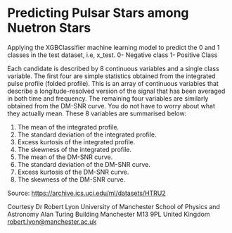 # Predicting Pulsar Stars among Nuetron Stars
Applying the XGBClassifier machine learning model to predict the 0 and 1 classes in the test dataset, i.e, x_test.
0- Negative class
1- Positive Class

Each candidate is described by 8 continuous variables and a single class variable. The first four are simple statistics obtained from the integrated pulse profile (folded profile). This is an array of continuous variables that describe a longitude-resolved version of the signal that has been averaged in both time and frequency. The remaining four variables are similarly obtained from the DM-SNR curve. You do not have to worry about what they actually mean. These 8 variables are summarised below:

1. The mean of the integrated profile.
2. The standard deviation of the integrated profile.
3. Excess kurtosis of the integrated profile.
4. The skewness of the integrated profile.
5. The mean of the DM-SNR curve.
6. The standard deviation of the DM-SNR curve.
7. Excess kurtosis of the DM-SNR curve.
8. The skewness of the DM-SNR curve.

Source: https://archive.ics.uci.edu/ml/datasets/HTRU2

Courtesy
Dr Robert Lyon
University of Manchester
School of Physics and Astronomy
Alan Turing Building
Manchester M13 9PL
United Kingdom
robert.lyon@manchester.ac.uk

